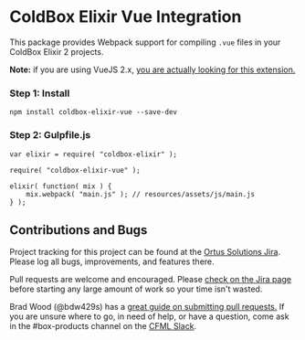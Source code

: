 # ColdBox Elixir Vue Integration

This package provides Webpack support for compiling `.vue` files in your ColdBox Elixir 2 projects.

**Note:** if you are using VueJS 2.x, [you are actually looking for this extension.](https://github.com/coldbox-elixir/extension-vue-2)

### Step 1: Install

```
npm install coldbox-elixir-vue --save-dev
```

### Step 2: Gulpfile.js

```
var elixir = require( "coldbox-elixir" );

require( "coldbox-elixir-vue" );

elixir( function( mix ) {
    mix.webpack( "main.js" ); // resources/assets/js/main.js
} );
```

## Contributions and Bugs

Project tracking for this project can be found at the [Ortus Solutions Jira](https://ortussolutions.atlassian.net/projects/ELIXIR/summary).  Please log all bugs, improvements, and features there.

Pull requests are welcome and encouraged.  Please [check on the Jira page](https://ortussolutions.atlassian.net/projects/ELIXIR/issues/?filter=allissues) before starting any large amount of work so your time isn't wasted.

Brad Wood (@bdw429s) has a [great guide on submitting pull requests.](https://www.ortussolutions.com/blog/submit-your-first-pull-request-to-an-open-source-project)  If you are unsure where to go, in need of help, or have a question, come ask in the #box-products channel on the [CFML Slack](http://cfml-slack.herokuapp.com/).
